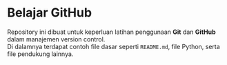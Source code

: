 # Belajar GitHub

Repository ini dibuat untuk keperluan latihan penggunaan **Git** dan **GitHub** dalam manajemen version control.  
Di dalamnya terdapat contoh file dasar seperti `README.md`, file Python, serta file pendukung lainnya.

